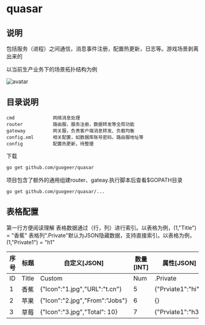 # quasar

## 说明
包括服务（进程）之间通信，消息事件注册，配置热更新，日志等。游戏场景剥离出来的

以当前生产业务下的场景拓扑结构为例

![avatar](./doc/service.png)

## 目录说明

```
cmd              网络消息处理
router           路由服，服务注册，数据转发等全局功能
gateway          网关服，负责客户端消息转发、负载均衡
config.xml       相关配置，如数据库账号密码，路由服地址等
config           配置热更新，待整理
```

下载
```sh
go get github.com/guogeer/quasar
```
项目包含了额外的通用组建router、gateay.执行脚本后查看$GOPATH目录
```
go get github.com/guogeer/quasar/...
```


## 表格配置
第一行方便阅读理解
表格数据通过（行，列）进行索引。以表格为例，(1,"Title") = "香蕉"
表格列".Private"默认为JSON隐藏数据，支持直接索引。以表格为例，(1,"Private1") = "h1"

序号 | 标题 | 自定义[JSON] |  数量[INT] | 属性[JSON] 
-|-|-|-|-
ID | Title | Custom | Num | .Private
1 | 香蕉 | {"Icon":"1.jpg","URL":"t.cn"} | 5 | {"Prviate1":"hi"}
2 | 苹果 | {"Icon":"2.jpg","From":"Jobs"} | 6 | {}
3 | 草莓 | {"Icon":"3.jpg","Total": 10} | 7 | {"Prviate1":"h3"}
